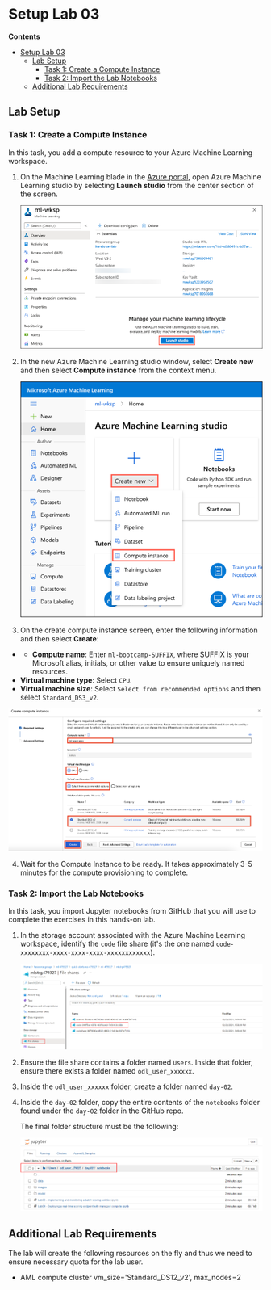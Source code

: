 # Setup Lab 03

**Contents**

<!-- TOC -->

- [Setup Lab 03](#setup-lab-03)
  - [Lab Setup](#lab-setup)
    - [Task 1: Create a Compute Instance](#task-1-create-a-compute-instance)
    - [Task 2: Import the Lab Notebooks](#task-2-import-the-lab-notebooks)
  - [Additional Lab Requirements](#additional-lab-requirements)

## Lab Setup

### Task 1: Create a Compute Instance

In this task, you add a compute resource to your Azure Machine Learning workspace.

1. On the Machine Learning blade in the [Azure portal](https://portal.azure.com/), open Azure Machine Learning studio by selecting **Launch studio** from the center section of the screen.

   ![The Launch studio button is highlighted on the Machine Learning blade.](media/machine-learning-launch-studio.png "Launch Azure Machine Learning studio")

2. In the new Azure Machine Learning studio window, select **Create new** and then select **Compute instance** from the context menu.

   ![Within Azure Machine Learning studio, Create new is selected and highlighted, and Compute instance is highlighted in the context menu.](media/machine-learning-studio-create-new-compute-instance.png "Create new compute instance")

3. On the create compute instance screen, enter the following information and then select **Create**:

  - - **Compute name**: Enter `ml-bootcamp-SUFFIX`, where SUFFIX is your Microsoft alias, initials, or other value to ensure uniquely named resources.
   - **Virtual machine type**: Select `CPU`.
   - **Virtual machine size**: Select `Select from recommended options` and then select `Standard_DS3_v2`.

   ![On the create compute instance dialog, CPU is selected for the virtual machine type. Select from recommended options is selected under virtual machine size, and Standard_DS3_v2 is selected and highlighted in the recommended virtual machine sizes.](media/machine-learning-studio-create-compute-instance-select-virtual-machine.png "Create Compute Instance")

4. Wait for the Compute Instance to be ready. It takes approximately 3-5 minutes for the compute provisioning to complete.

### Task 2: Import the Lab Notebooks

In this task, you import Jupyter notebooks from GitHub that you will use to complete the exercises in this hands-on lab.

1. In the storage account associated with the Azure Machine Learning workspace, identify the `code` file share (it's the one named `code-xxxxxxxx-xxxx-xxxx-xxxx-xxxxxxxxxxxx`).

   ![Code file share location](media/file-share.png)

2. Ensure the file share contains a folder named `Users`. Inside that folder, ensure there exists a folder named `odl_user_xxxxxx`.

3. Inside the `odl_user_xxxxxx` folder, create a folder named `day-02`.

4. Inside the `day-02` folder, copy the entire contents of the `notebooks` folder found under the `day-02` folder in the GitHub repo.

   The final folder structure must be the following:

   ![Final folder structure](media/day-02-folder-structure.png)

## Additional Lab Requirements

The lab will create the following resources on the fly and thus we need to ensure necessary quota for the lab user.

- AML compute cluster vm_size='Standard_DS12_v2', max_nodes=2

